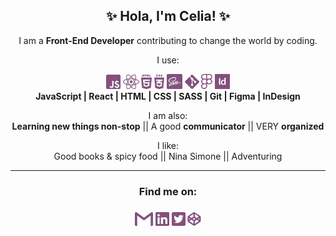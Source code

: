 <h2 align="center">✨ Hola, I'm Celia! ✨</h2>

<p align="center">I am a <b>Front-End Developer</b> contributing to change the world by coding.</p>

<p align="center">I use:</p>

<div align="center">
<img height="23px" src="./img/javascript.svg" alt="JavaScript logo"/>
<img height="23px" src="./img/reactjs.svg" alt="React logo"/>
<img height="23px" src="./img/html.svg" alt="HTML5 logo"/>
<img height="23px" src="./img/css.svg" alt="CSS logo"/>
<img height="24.5px" src="./img/sass.svg" alt="SASS logo"/>
<img height="23px" src="./img/git.svg" alt="Git logo"/>

<img height="24.5x" src="./img/figma.svg" alt="Figma logo"/> 
<img height="24.5x" src="./img/indesign.svg" alt="Indesign logo"/> <br> <b>JavaScript | React | HTML | CSS | SASS | Git | Figma | InDesign </b></div>
<p align="center"></p>
<p align="center" margin-top="24px">I am also:<br>
<b>Learning new things non-stop</b> || A good <b>communicator</b> || VERY <b>organized</b></p>

<p align="center">I like:<br>
Good books & spicy food || Nina Simone || Adventuring</p>

<p align="center"></p>

<hr>
<h3 align="center">Find me on:<h3>
<p align="center"><a href="mailto:celiamartinfern@gmail.com"><img height="22px" src="./img/gmail.svg" alt="Gmail logo"/></a>
<a href="https://www.linkedin.com/in/celiamf/"><img height="22px" src="./img/linkedin.svg" alt="LinkedIn logo"/></a>
<a href="https://twitter.com/celmrt"><img height="22px" src="./img/twitter.svg" alt="Twitter logo"/></a>
<a href="https://codepen.io/Celiamf"><img height="22px" src="./img/codepen.svg" alt="Codepen logo"/></a></p>
